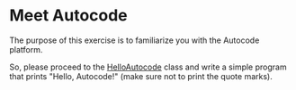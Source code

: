 # Meet Autocode
The purpose of this exercise is to familiarize you with the Autocode platform. 

So, please proceed to the [HelloAutocode](src/main/java/com/epam/rd/autotasks/meetautocode/HelloAutocode.java) class and write a simple program that prints "Hello, Autocode!" (make sure not to print the quote marks). 
 

